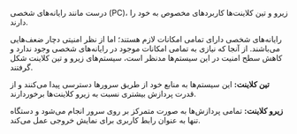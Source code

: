 درست مانند رایانه‌های شخصی (PC)، زیرو و تین کلاینت‌ها کاربردهای مخصوص به خود را دارند.

رایانه‌های شخصی دارای تمامی امکانات لازم هستند؛ اما از نظر امنیتی دچار ضعف‌هایی می‌باشند. از آنجا که نیازی به تمامی امکانات موجود در رایانه‌های شخصی وجود ندارد و کاهش سطح امنیت در این سیستم‌ها مدنظر است، سیستم‌های زیرو و تین کلاینت شکل گرفتند.

**تین کلاینت:**
این سیستم‌ها به منابع خود از طریق سرورها دسترسی پیدا می‌کنند و از قدرت پردازش بیشتری نسبت به زیرو کلاینت‌ها برخوردارند.

**زیرو کلاینت:**
تمامی پردازش‌ها به صورت متمرکز بر روی سرور انجام می‌شود و دستگاه تنها به عنوان رابط کاربری برای نمایش خروجی عمل می‌کند.


